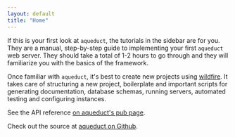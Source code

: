 ```yaml
---
layout: default
title: "Home"
---
```


If this is your first look at `aqueduct`, the tutorials in the sidebar are for you. They are a manual, step-by-step guide to implementing your first `aqueduct` web server. They should take a total of 1-2 hours to go through and they will familiarize you with the basics of the framework.

Once familiar with `aqueduct`, it's best to create new projects using [wildfire](https://github.com/stablekernel/wildfire). It takes care of structuring a new project, boilerplate and important scripts for generating documentation, database schemas, running servers, automated testing and configuring instances.

See the API reference [on aqueduct's pub page](https://pub.dartlang.org/packages/aqueduct).

Check out the source at [aqueduct on Github](https://github.com/stablekernel/aqueduct).

